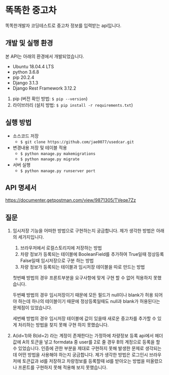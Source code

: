 # 똑똑한 중고차

똑똑한개발자 코딩테스트로 중고차 정보를 입력받는 api입니다.


## 개발 및 실행 환경

본 API는 아래의 환경에서 개발되었습니다.
- Ubuntu 18.04.4 LTS
- python 3.6.8
- pip 20.2.4
- Django 3.1.3
- Django Rest Framework 3.12.2

1.  pip (버전 확인 방법: ``$ pip --version``)
2. 라이브러리 (설치 방법: ``$ pip install -r requirements.txt``)

## 실행 방법
- 소스코드 저장
   - ``$ git clone https://github.com/jae0077/usedcar.git``
- 변경내용 저장 및 테이블 적용
   - ``$ python manage.py makemigrations``
   - ``$ python manage.py migrate``
- 서버 실행
   - ``$ python manage.py runserver port``

## API 명세서
https://documenter.getpostman.com/view/9871305/TVeqe7Zz

## 질문
1. 임시저장 기능을 어떠한 방법으로 구현하는지 궁금합니다.
	제가 생각한 방법은 아래의 세가지입니다.

	1. 브라우저에서 로컬스토리지에 저장하는 방법
	2. 차량 정보가 등록되는 테이블에 BooleanField를 추가하여 True일때 정상등록 False일때 임시저장으로 구분 하는 방법
	3. 차량 정보가 등록되는 테이블과 임시저장 테이블을 따로 만드는 방법

	첫번째 방법의 경우 프론트부분을 요구사항에 맞게 구현 할 수 없어 적용하지 못했습니다.
	
	두번째 방법의 경우 임시저장이기 때문에 모든 필드가 null이나 blank가 허용 되어야 하는데 하나의 테이블이기 때문에 정상등록일때도 null과 blank가 허용된다는 문제점이 있었습니다.
	
	세번째 방법의 경우 임시저장 테이블에 값이 있을때 새로운 중고차를 추가할 수 있게 처리하는 방법을 찾지 못해 구현 하지 못했습니다.

2. A(id=1)와 B(id=2) 라는 계정이 존재한다는 가정하에 차량정보 등록 api에서 헤더값에 A의 토큰을 넣고 formdata 중 user를 2로 줄 경우 B의 계정으로 등록을 할 수 있었습니다.
인증에 관한 부분을 제대로 구현하지 못해 발생한 문제로 생각되는데 어떤 방법을 사용해야 하는지 궁금합니다.
	제가 생각한 방법은 로그인시 브라우저에 토큰값과 id를 저장하고 차량정보를 등록할때 id를 받아오는 방법을 떠올렸으나 프론트를 구현하지 못해 적용해 보지 못했습니다.
